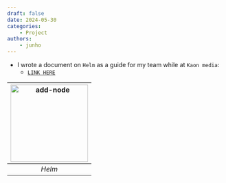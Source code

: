 ```yaml
---
draft: false
date: 2024-05-30
categories:
    - Project
authors:
    - junho
---
```


- I wrote a document on `Helm` as a guide for my team while at `Kaon media`:
    - [`LINK HERE`](helm.pdf)

|<img src="https://helm.sh/img/helm.svg" alt="add-node" width="180">|
|:--:| 
| *Helm* |

<!-- more -->

